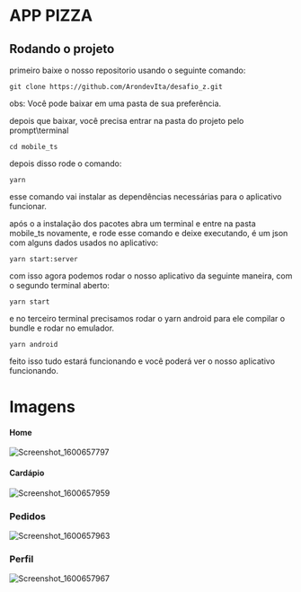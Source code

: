 # APP PIZZA

## Rodando o projeto
primeiro baixe o nosso repositorio usando o seguinte comando: 
```
git clone https://github.com/ArondevIta/desafio_z.git
 ```
 obs: Você pode baixar em uma pasta de sua preferência.

depois que baixar, você precisa entrar na pasta do projeto pelo prompt\terminal
``` 
cd mobile_ts
```
depois disso rode o comando:
``` 
yarn
```
esse comando vai instalar as dependências necessárias para o aplicativo funcionar.

após o a instalação dos pacotes abra um terminal e entre na pasta mobile_ts novamente, e rode esse comando e deixe executando, é um json com alguns dados usados no aplicativo:
```
yarn start:server
```
com isso agora podemos rodar o nosso aplicativo da seguinte maneira, com o segundo terminal aberto:
```
yarn start
```
e no terceiro terminal precisamos rodar o yarn android para ele compilar o bundle e rodar no emulador.
```
yarn android
```
feito isso tudo estará funcionando e você poderá ver o nosso aplicativo funcionando.

# Imagens

#### Home
![Screenshot_1600657797](https://user-images.githubusercontent.com/46222309/93730457-1b9f0680-fb9f-11ea-97e8-5ce81ee1a82f.png)

#### Cardápio
![Screenshot_1600657959](https://user-images.githubusercontent.com/46222309/93730476-33768a80-fb9f-11ea-87b5-664aad588224.png)

### Pedidos
![Screenshot_1600657963](https://user-images.githubusercontent.com/46222309/93730478-340f2100-fb9f-11ea-8161-6b483832aa9a.png)

### Perfil
![Screenshot_1600657967](https://user-images.githubusercontent.com/46222309/93730479-34a7b780-fb9f-11ea-9707-2e70bac6ea9d.png)

